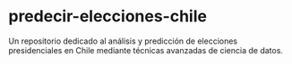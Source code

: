 # predecir-elecciones-chile
Un repositorio dedicado al análisis y predicción de elecciones presidenciales en Chile mediante técnicas avanzadas de ciencia de datos.
